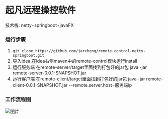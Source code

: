 # 起凡远程操控软件

技术栈: netty+springboot+javaFX

### 运行步骤

1. ``git clone https://github.com/jarcheng/remote-control-netty-springboot.git``
2. 导入idea,在idea右侧maven中的remote-control模块运行install
3. 运行服务端 在remote-server/target里面找到打包好的jar包 java -jar remote-server-0.0.1-SNAPSHOT.jar
4. 运行客户端 在remote-client/target里面找到打包好的jar包 java -jar remote-client-0.0.1-SNAPSHOT.jar --remote.server.host=服务端ip

### 工作流程图

![图片](https://my-community.oss-cn-qingdao.aliyuncs.com/plan-manager/20220404094739flowchart.png)